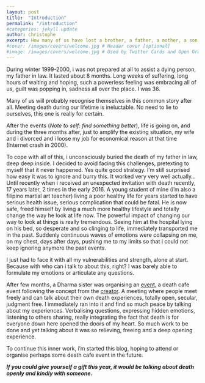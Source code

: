 ```yaml
---
layout: post
title:  "Introduction"
permalink: "/introduction"
#categories: jekyll update
author: christophe
excerpt: How many of us have lost a brother, a father, a mother, a son, a daughter, someone really close to us ?
#cover: /images/covers/welcome.jpg # Header cover [optional]
#image: /images/covers/welcome.jpg # Used by Twitter Cards and Open Graph [optional]
---
```

During winter 1999-2000, i was not prepared at all to assist a dying person, my father in law. It lasted about 8 months. Long weeks of suffering, long hours of waiting and hoping, such a powerless feeling was embracing all of us, guilt was popping in, sadness all over the place. I was 36.

Many of us will probably recognise themselves in this common story after all.
Meeting death during our lifetime is ineluctable. No need to lie to ourselves, this one is really for certain.

After the events (*Note to self: find something better*), life is going on, and during the three months after, just to amplify the existing situation, my wife and i divorced and i loose my job for economical reason at that time (Internet crash in 2000).

To cope with all of this, i unconsciously buried the death of my father in law, deep deep inside. I decided to avoid facing this challenges, pretexting to myself that it never happened.
Yes quite good strategy. I’m still surprised how easy it was to ignore and burry this.
It worked very very well actually…
Until recently when i received an unexpected invitation with death recently, 17 years later, 2 times in the early 2016. A young student of mine (i’m also a filipino martial art teacher) living a poor healthy life for years started to have serious health issue, serious complication that could be fatal. He is now safe, freed himself by living a much more healthy lifestyle and totally change the way he look at life now. The powerful impact of changing our way to look at things is really tremendous.
Seeing him at the hospital lying on his bed, so desperate and so clinging to life, immediately transported me in the past. Suddenly continuous waves of emotions were collapsing on me, on my chest, days after days, pushing me to my limits so that i could not keep ignoring anymore the past events.

I just had to face it with all my vulnerabilities and strength, alone at start. Because with who can i talk to about this, right? I was barely able to formulate my emotions or articulate any questions.

After few months, a Dharma sister was organising an [event](https://thestillspace.org/what-we-do/workshops-and-events/death-cafe/), a death cafe event following the concept from the [creator](http://deathcafe.com/). A meeting where people meet freely and can talk about their own death experiences, totally open, secular, judgment free. I immediately ran into it and find so much peace by talking about my experiences. Verbalising questions, expressing hidden emotions, listening to others sharing, really integrating the fact that death is for everyone down here opened the doors of my heart.
So much work to be done and yet talking about it was so relieving, freeing and a deep opening experience.

To continue this inner work, i’m started this blog, hoping to attend or organise perhaps some death cafe event in the future.

***If you could give yourself a gift this year, it would be talking about death openly and kindly with someone.***
